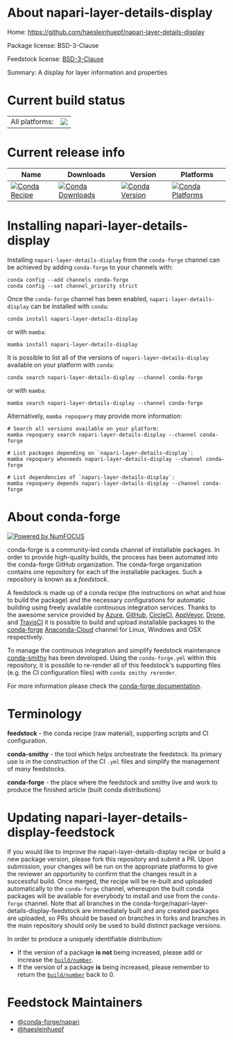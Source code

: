 About napari-layer-details-display
==================================

Home: https://github.com/haesleinhuepf/napari-layer-details-display

Package license: BSD-3-Clause

Feedstock license: [BSD-3-Clause](https://github.com/conda-forge/napari-layer-details-display-feedstock/blob/main/LICENSE.txt)

Summary: A display for layer information and properties

Current build status
====================


<table><tr><td>All platforms:</td>
    <td>
      <a href="https://dev.azure.com/conda-forge/feedstock-builds/_build/latest?definitionId=15267&branchName=main">
        <img src="https://dev.azure.com/conda-forge/feedstock-builds/_apis/build/status/napari-layer-details-display-feedstock?branchName=main">
      </a>
    </td>
  </tr>
</table>

Current release info
====================

| Name | Downloads | Version | Platforms |
| --- | --- | --- | --- |
| [![Conda Recipe](https://img.shields.io/badge/recipe-napari--layer--details--display-green.svg)](https://anaconda.org/conda-forge/napari-layer-details-display) | [![Conda Downloads](https://img.shields.io/conda/dn/conda-forge/napari-layer-details-display.svg)](https://anaconda.org/conda-forge/napari-layer-details-display) | [![Conda Version](https://img.shields.io/conda/vn/conda-forge/napari-layer-details-display.svg)](https://anaconda.org/conda-forge/napari-layer-details-display) | [![Conda Platforms](https://img.shields.io/conda/pn/conda-forge/napari-layer-details-display.svg)](https://anaconda.org/conda-forge/napari-layer-details-display) |

Installing napari-layer-details-display
=======================================

Installing `napari-layer-details-display` from the `conda-forge` channel can be achieved by adding `conda-forge` to your channels with:

```
conda config --add channels conda-forge
conda config --set channel_priority strict
```

Once the `conda-forge` channel has been enabled, `napari-layer-details-display` can be installed with `conda`:

```
conda install napari-layer-details-display
```

or with `mamba`:

```
mamba install napari-layer-details-display
```

It is possible to list all of the versions of `napari-layer-details-display` available on your platform with `conda`:

```
conda search napari-layer-details-display --channel conda-forge
```

or with `mamba`:

```
mamba search napari-layer-details-display --channel conda-forge
```

Alternatively, `mamba repoquery` may provide more information:

```
# Search all versions available on your platform:
mamba repoquery search napari-layer-details-display --channel conda-forge

# List packages depending on `napari-layer-details-display`:
mamba repoquery whoneeds napari-layer-details-display --channel conda-forge

# List dependencies of `napari-layer-details-display`:
mamba repoquery depends napari-layer-details-display --channel conda-forge
```


About conda-forge
=================

[![Powered by
NumFOCUS](https://img.shields.io/badge/powered%20by-NumFOCUS-orange.svg?style=flat&colorA=E1523D&colorB=007D8A)](https://numfocus.org)

conda-forge is a community-led conda channel of installable packages.
In order to provide high-quality builds, the process has been automated into the
conda-forge GitHub organization. The conda-forge organization contains one repository
for each of the installable packages. Such a repository is known as a *feedstock*.

A feedstock is made up of a conda recipe (the instructions on what and how to build
the package) and the necessary configurations for automatic building using freely
available continuous integration services. Thanks to the awesome service provided by
[Azure](https://azure.microsoft.com/en-us/services/devops/), [GitHub](https://github.com/),
[CircleCI](https://circleci.com/), [AppVeyor](https://www.appveyor.com/),
[Drone](https://cloud.drone.io/welcome), and [TravisCI](https://travis-ci.com/)
it is possible to build and upload installable packages to the
[conda-forge](https://anaconda.org/conda-forge) [Anaconda-Cloud](https://anaconda.org/)
channel for Linux, Windows and OSX respectively.

To manage the continuous integration and simplify feedstock maintenance
[conda-smithy](https://github.com/conda-forge/conda-smithy) has been developed.
Using the ``conda-forge.yml`` within this repository, it is possible to re-render all of
this feedstock's supporting files (e.g. the CI configuration files) with ``conda smithy rerender``.

For more information please check the [conda-forge documentation](https://conda-forge.org/docs/).

Terminology
===========

**feedstock** - the conda recipe (raw material), supporting scripts and CI configuration.

**conda-smithy** - the tool which helps orchestrate the feedstock.
                   Its primary use is in the construction of the CI ``.yml`` files
                   and simplify the management of *many* feedstocks.

**conda-forge** - the place where the feedstock and smithy live and work to
                  produce the finished article (built conda distributions)


Updating napari-layer-details-display-feedstock
===============================================

If you would like to improve the napari-layer-details-display recipe or build a new
package version, please fork this repository and submit a PR. Upon submission,
your changes will be run on the appropriate platforms to give the reviewer an
opportunity to confirm that the changes result in a successful build. Once
merged, the recipe will be re-built and uploaded automatically to the
`conda-forge` channel, whereupon the built conda packages will be available for
everybody to install and use from the `conda-forge` channel.
Note that all branches in the conda-forge/napari-layer-details-display-feedstock are
immediately built and any created packages are uploaded, so PRs should be based
on branches in forks and branches in the main repository should only be used to
build distinct package versions.

In order to produce a uniquely identifiable distribution:
 * If the version of a package **is not** being increased, please add or increase
   the [``build/number``](https://docs.conda.io/projects/conda-build/en/latest/resources/define-metadata.html#build-number-and-string).
 * If the version of a package **is** being increased, please remember to return
   the [``build/number``](https://docs.conda.io/projects/conda-build/en/latest/resources/define-metadata.html#build-number-and-string)
   back to 0.

Feedstock Maintainers
=====================

* [@conda-forge/napari](https://github.com/conda-forge/napari/)
* [@haesleinhuepf](https://github.com/haesleinhuepf/)

